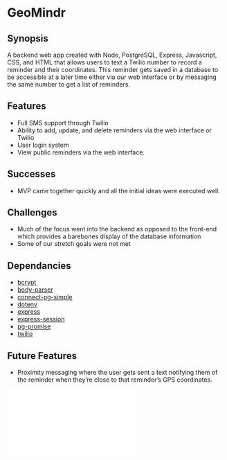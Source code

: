 # GeoMindr

## Synopsis
A backend web app created with Node, PostgreSQL, Express, Javascript, CSS, and HTML that allows users to text a Twilio number to record a reminder and their coordinates. This reminder gets saved in a database to be accessible at a later time either via our web interface or by messaging the same number to get a list of reminders.

## Features
- Full SMS support through Twilio
- Ability to add, update, and delete reminders via the web interface or Twilio
- User login system
- View public reminders via the web interface.

## Successes
- MVP came together quickly and all the initial ideas were executed well.

## Challenges
- Much of the focus went into the backend as opposed to the front-end which provides a barebones display of the database information
- Some of our stretch goals were not met

## Dependancies
- [bcrypt](https://www.npmjs.com/package/body-parser)
- [body-parser](https://www.npmjs.com/package/bcrypt) 
- [connect-pg-simple](https://www.npmjs.com/package/connect-pg-simple)
- [dotenv](https://www.npmjs.com/package/dotenv)
- [express](https://www.npmjs.com/package/express)
- [express-session](https://www.npmjs.com/package/express-session)
- [pg-promise](https://www.npmjs.com/package/pg-promise)
- [twilio](https://www.npmjs.com/package/twilio)

## Future Features
- Proximity messaging where the user gets sent a text notifying them of the reminder when they’re close to that reminder’s GPS coordinates.

![GeoMindr Screenshots](/screenshot.pdf)

